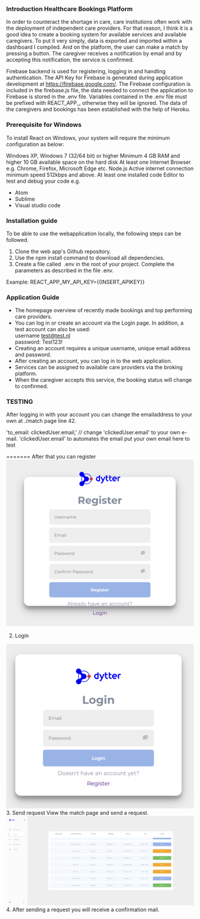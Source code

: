 ### Introduction Healthcare Bookings Platform
In order to counteract the shortage in care, care institutions often work with the deployment of independent care providers. For that reason, I think it is a good idea to create a booking system for available services and available caregivers. To put it very simply, data is exported and imported within a dashboard I compiled. And on the platform, the user can make a match by pressing a button. The caregiver receives a notification by email and by accepting this notification, the service is confirmed.

Firebase backend is used for registering, logging in and handling authentication. The API Key for Firebase is generated during application development at https://firebase.google.com/. The Firebase configuration is included in the firebase.js file, the data needed to connect the application to Firebase is stored in the .env file. Variables contained in the .env file must be prefixed with REACT_APP_, otherwise they will be ignored. The data of the caregivers and bookings has been established with the help of Heroku.

### Prerequisite for Windows
To install React on Windows, your system will require the minimum configuration as below:

Windows XP, Windows 7 (32/64 bit) or higher
Minimum 4 GB RAM and higher
10 GB available space on the hard disk
At least one Internet Browser e.g. Chrome, Firefox, Microsoft Edge etc.
Node.js
Active internet connection minimum speed 512kbps and above.
At least one installed code Editor to test and debug your code e.g.  
* Atom
* Sublime
* Visual studio code

### Installation guide 
To be able to use the webapplication locally, the following steps can be followed.
1. Clone the web app's Github repository.
2. Use the npm install command to download all dependencies.
3. Create a file called  .env in the root of your project. Complete the parameters as described in the file .env.  

Example: REACT_APP_MY_API_KEY={{INSERT_APIKEY}}

### Application Guide
* The homepage overview of recently made bookings and top performing care providers.
* You can log in or create an account via the Login page. In addition, a test account can also be used:<br>
	username test@test.nl<br>
	password: Test123!
* Creating an account requires a unique username, unique email address and password.
* After creating an account, you can log in to the web application.
* Services can be assigned to available care providers via the broking platform.
* When the caregiver accepts this service, the booking status will change to confirmed.

### TESTING
After logging in with your account you can change the emailaddress to your own at ./match page line 42.

'to_email: clickedUser.email,' // change 'clickedUser.email' to your own e-mail. 'clickedUser.email' to automates the email put your own email here to test

=======
After that you can register 
<a href="" rel="screenshot register"><img src="https://github.com/gmhislop/caregiver-booking-system/blob/d709aed7241da4a09e01914522100831d527647a/src/assets/Screenshot%203.png" alt="" /></a>

2. Login

<a href="" rel="send request"><img src="https://github.com/gmhislop/caregiver-booking-system/blob/d709aed7241da4a09e01914522100831d527647a/src/assets/Screenshot%202.png" alt="" /></a>
3. Send request
View the match page and send a request.
<a href="" rel="send request"><img src="https://github.com/gmhislop/caregiver-booking-system/blob/d709aed7241da4a09e01914522100831d527647a/src/assets/Screenshot.png" alt="" /></a>
4. After sending a request you will receive a confirmation mail.
